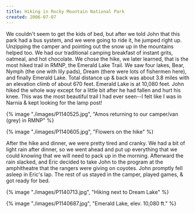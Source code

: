 ```yaml
---
title: Hiking in Rocky Mountain National Park
created: 2006-07-07
---
```


We couldn't seem to get the kids of bed, but after we told John that this park had a bus system, and we were going to ride it, he jumped right up. Unzipping the camper and pointing out the snow up in the mountains helped too. We had our traditional camping breakfast of instant grits, oatmeal, and hot chocolate. We chose the hike, we later learned, that is the most hiked trail in RMNP, the Emerald Lake Trail. We saw four lakes, Bear, Nymph (the one with lily pads), Dream (there were lots of fishermen here), and finally Emerald Lake. Total distance up & back was about 3.8 miles with an elevation climb of about 670 feet. Emerald Lake is at 10,080 feet. John hiked the whole way except for a little bit after he had fallen and hurt his knee. This was the most beautiful trail I had ever seen--I felt like I was in Narnia & kept looking for the lamp post!

{% image "./images/P1140525.jpg", "Amos returning to our camper/van (grey) in RMNP" %}

{% image "./images/P1140605.jpg", "Flowers on the hike" %}

After the hike and dinner, we were pretty tired and cranky. We had a bit of light rain after dinner, so we went ahead and put up everything that we could knowing that we will need to pack up in the morning. Afterward the rain slacked, and Eric decided to take John to the program at the amphitheatre that the rangers were giving on coyotes. John promptly fell asleep in Eric's lap. The rest of us stayed in the camper, played games, & got ready for bed.

{% image "./images/P1140713.jpg", "Hiking next to Dream Lake" %}

{% image "./images/P1140687.jpg", "Emerald Lake, elev. 10,080 ft." %}
